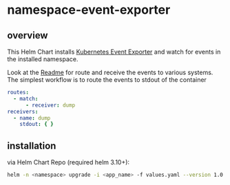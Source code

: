 # namespace-event-exporter

## overview
This Helm Chart installs [Kubernetes Event Exporter](https://github.com/resmoio/kubernetes-event-exporter)
and watch for events in the installed namespace.

Look at the [Readme](https://github.com/resmoio/kubernetes-event-exporter/blob/master/README.md) for route
and receive the events to various systems. The simplest workflow is to route the events to stdout of
the container

```yaml
routes:
  - match:
      - receiver: dump
receivers:
  - name: dump
    stdout: { }
```

## installation

via Helm Chart Repo (required helm 3.10+):

```bash
helm -n <namespace> upgrade -i <app_name> -f values.yaml --version 1.0.0 oci://mtr.devops.telekom.de/caas/charts/namespace-event-exporter
```
